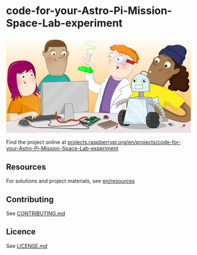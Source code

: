 # code-for-your-Astro-Pi-Mission-Space-Lab-experiment

![code-for-your-Astro-Pi-Mission-Space-Lab-experiment](banner.png)

Find the project online at [projects.raspberrypi.org/en/projects/code-for-your-Astro-Pi-Mission-Space-Lab-experiment](https://projects.raspberrypi.org/en/projects/code-for-your-Astro-Pi-Mission-Space-Lab-experiment)

## Resources
For solutions and project materials, see [en/resources](https://github.com/raspberrypilearning/code-for-your-Astro-Pi-Mission-Space-Lab-experiment/tree/master/en/resources)

## Contributing
See [CONTRIBUTING.md](CONTRIBUTING.md)

## Licence
 See [LICENSE.md](LICENSE.md)